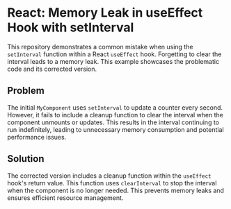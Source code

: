 # React: Memory Leak in useEffect Hook with setInterval
This repository demonstrates a common mistake when using the `setInterval` function within a React `useEffect` hook.  Forgetting to clear the interval leads to a memory leak. This example showcases the problematic code and its corrected version.

## Problem
The initial `MyComponent` uses `setInterval` to update a counter every second. However, it fails to include a cleanup function to clear the interval when the component unmounts or updates. This results in the interval continuing to run indefinitely, leading to unnecessary memory consumption and potential performance issues. 

## Solution
The corrected version includes a cleanup function within the `useEffect` hook's return value.  This function uses `clearInterval` to stop the interval when the component is no longer needed. This prevents memory leaks and ensures efficient resource management. 
